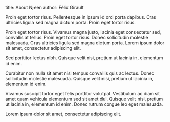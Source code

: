title: About Njeen
author: Félix Girault

Proin eget tortor risus. Pellentesque in ipsum id orci porta dapibus.
Cras ultricies ligula sed magna dictum porta. Proin eget tortor risus.

Proin eget tortor risus. Vivamus magna justo, lacinia eget consectetur sed, convallis at tellus.
Proin eget tortor risus. Donec sollicitudin molestie malesuada.
Cras ultricies ligula sed magna dictum porta. Lorem ipsum dolor sit amet, consectetur adipiscing elit.

Sed porttitor lectus nibh. Quisque velit nisi, pretium ut lacinia in, elementum id enim.

Curabitur non nulla sit amet nisl tempus convallis quis ac lectus.
Donec sollicitudin molestie malesuada. Quisque velit nisi, pretium ut lacinia in, elementum id enim.

Vivamus suscipit tortor eget felis porttitor volutpat.
Vestibulum ac diam sit amet quam vehicula elementum sed sit amet dui.
Quisque velit nisi, pretium ut lacinia in, elementum id enim. Donec rutrum congue leo eget malesuada.

Lorem ipsum dolor sit amet, consectetur adipiscing elit.
